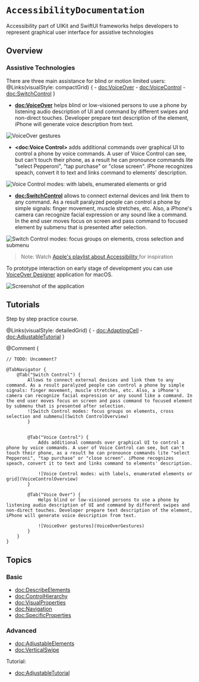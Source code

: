 # ``AccessibilityDocumentation``

Accessibility part of UIKit and SwiftUI frameworks helps developers to represent graphical user interface for assistive technologies

## Overview

### Assistive Technologies

There are three main assistance for blind or motion limited users: 
@Links(visualStyle: compactGrid) {
    - <doc:VoiceOver>
    - <doc:VoiceControl>
    - <doc:SwitchControl>
}

- **<doc:VoiceOver>** helps blind or low-visioned persons to use a phone by listening audio description of UI and command by different swipes and non-direct touches. Developer prepare text description of the element, iPhone will generate voice description from text. 

![VoiceOver gestures](VoiceOverGestures)

- **<doc:Voice Control>** adds additional commands over graphical UI to control a phone by voice commands. A user of Voice Control can see, but can't touch their phone, as a result he can pronounce commands lite "select Pepperoni", "tap purchase" or "close screen". iPhone recognizes speach, convert it to text and links command to elements' description.

![Voice Control modes: with labels, enumerated elements or grid](VoiceControlOverview)

- **<doc:SwitchControl>** allows to connect external devices and link them to any command. As a result paralyzed people can control a phone by simple signals: finger movement, muscle stretches, etc. Also, a iPhone's camera can recognize facial expression or any sound like a command. In the end user moves focus on screen and pass command to focused element by submenu that is presented after selection.

![Switch Control modes: focus groups on elements, cross selection and submenu](SwitchControlOverview)

> Note: Watch [Apple's playlist about Accessibility ](https://www.youtube.com/playlist?list=PLIl2EzNYri0cLtSlZowttih25VnSvWITu) for inspiration

To prototype interaction on early stage of development you can use [VoiceOver Designer](https://rubanov.dev/voice-over-designer/) application for macOS.

![Screenshot of the application](VoiceOverDesigner.png)

## Tutorials

Step by step practice course.

@Links(visualStyle: detailedGrid) {
    - <doc:AdaptingCell>
    - <doc:AdjustableTutorial>
}

@Comment {
    
    // TODO: Uncomment?
    
    @TabNavigator {
        @Tab("Switch Control") {
            Allows to connect external devices and link them to any command. As a result paralyzed people can control a phone by simple signals: finger movement, muscle stretches, etc. Also, a iPhone's camera can recognize facial expression or any sound like a command. In the end user moves focus on screen and pass command to focused element by submenu that is presented after selection.
            ![Switch Control modes: focus groups on elements, cross selection and submenu](Switch ControlOverview)
            }
            
            
            @Tab("Voice Control") {
                Adds additional commands over graphical UI to control a phone by voice commands. A user of Voice Control can see, but can't touch their phone, as a result he can pronounce commands lite "select Pepperoni", "tap purchase" or "close screen". iPhone recognizes speach, convert it to text and links command to elements' description.
                
                ![Voice Control modes: with labels, enumerated elements or grid](VoiceControlOverview)
            }
            
            @Tab("Voice Over") {
                Helps blind or low-visioned persons to use a phone by listening audio description of UI and command by different swipes and non-direct touches. Developer prepare text description of the element, iPhone will generate voice description from text. 
                
                ![VoiceOver gestures](VoiceOverGestures)
            }
        }
    }
    

## Topics

### Basic
- <doc:DescribeElements>
- <doc:ControlHierarchy>
- <doc:VisualProperties>
- <doc:Navigation>
- <doc:SpecificProperties>

### Advanced
- <doc:AdjustableElements>
- <doc:VerticalSwipe>

Tutorial: 
- <doc:AdjustableTutorial>


